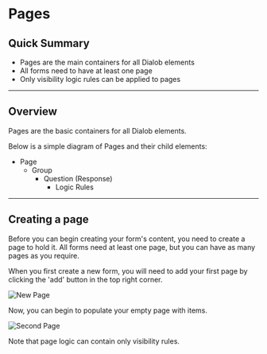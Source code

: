 # Pages

## Quick Summary

* Pages are the main containers for all Dialob elements
* All forms need to have at least one page
* Only visibility logic rules can be applied to pages

---

## Overview  

Pages are the basic containers for all Dialob elements.

Below is a simple diagram of Pages and their child elements:

* Page
  * Group
    * Question (Response)
      * Logic Rules

---

## Creating a page

Before you can begin creating your form's content, you need to create a page to hold it. All forms need at least one page, but you can have as many pages as you require.

When you first create a new form, you will need to add your first page by clicking the 'add' button in the top right corner.

![New Page](basicoperations/new-page.png)

Now, you can begin to populate your empty page with items.

![Second Page](basicoperations/new-page2.png)

Note that page logic can contain only visibility rules.
